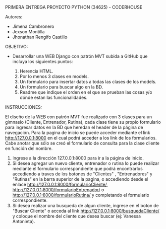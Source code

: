 PRIMERA ENTREGA PROYECTO PYTHON (34625) - CODERHOUSE

Autores:
- Jimena Cambronero
- Jexson Montilla
- Jhonathan Rengifo Castillo

OBJETIVO:
- Desarrollar una WEB Django con patrón MVT subida a GitHub que incluya los siguientes puntos:

    1. Herencia HTML.
    2. Por lo menos 3 clases en models.
    3. Un formulario para insertar datos a todas las clases de los models.
    4. Un formulario para buscar algo en la BD.
    5. Readme que indique el orden en el que se prueban las cosas y/o dónde estan las funcionalidades.

INSTRUCCIONES:

El diseño de la WEB con patrón MVT fue realizado con 3 clases para un gimnasio (Cliente, Entrenador, Rutina), cada clase tiene su propio formulario para ingresar datos en la BD que heredan el header de la página de navegación. Para la pagina de inicio se puede acceder mediante el link http://127.0.0.1:8000 en el cual podrá acceder a los link de los formularios. Cabe anotar que sólo se creó el formulario de consulta para la clase cliente en función del nombre.

1. Ingrese a la dirección 127.0.0.1:8000 para ir a la página de inicio.
2. Si desea agregar un nuevo cliente, entrenador o rutina lo puede realizar mediante el formulario correspondiente que podrá encontrarlos accediendo a traves de los botones de "Clientes" , "Entrenadores" y "Rutinas" en la barra superior de la pagina, o accediendo desde el enlace http://127.0.0.1:8000/formularioCliente/, http://127.0.0.1:8000/formularioEntrenador/ o http://127.0.0.1:8000/formularioRutina/ y completando el formulario correspondiente.
3. Si desea realizar una busqueda de algun cliente, ingrese en el boton de "Buscar Cliente" o acceda al link http://127.0.0.1:8000/busquedaCliente/ y coloque el nombre del cliente que desea buscar (ej: Vanessa Antonieta).
